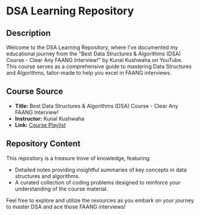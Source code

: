 # DSA Learning Repository

## Description

Welcome to the DSA Learning Repository, where I've documented my educational journey from the "Best Data Structures & Algorithms (DSA) Course - Clear Any FAANG Interview!" by Kunal Kushwaha on YouTube. This course serves as a comprehensive guide to mastering Data Structures and Algorithms, tailor-made to help you excel in FAANG interviews.

## Course Source

- **Title:** Best Data Structures & Algorithms (DSA) Course - Clear Any FAANG Interview!
- **Instructor:** Kunal Kushwaha
- **Link:** [Course Playlist](https://www.youtube.com/playlist?list=PL9gnSGHSqcnr_DxHsP7AW9ftq0AtAyYqJ)

## Repository Content

This repository is a treasure trove of knowledge, featuring:

- Detailed notes providing insightful summaries of key concepts in data structures and algorithms.
- A curated collection of coding problems designed to reinforce your understanding of the course material.

Feel free to explore and utilize the resources as you embark on your journey to master DSA and ace those FAANG interviews!

